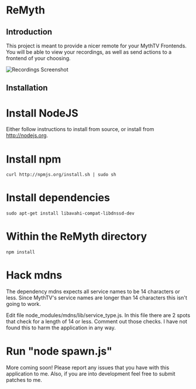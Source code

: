 ReMyth
======

Introduction
------------

This project is meant to provide a nicer remote for your MythTV Frontends.  You will be able to view your recordings, as well as send actions to a frontend of your choosing.

![Recordings Screenshot](http://i.imgur.com/BbLZ1.png)

Installation
------------
# Install NodeJS
  Either follow instructions to install from source, or install from http://nodejs.org.
# Install npm
    curl http://npmjs.org/install.sh | sudo sh
# Install dependencies
    sudo apt-get install libavahi-compat-libdnssd-dev
# Within the ReMyth directory
    npm install
# Hack mdns
  The dependency mdns expects all service names to be 14 characters or less.  Since MythTV's service names are longer than 14 characters this isn't going to work.
  
  Edit file node_modules/mdns/lib/service_type.js.  In this file there are 2 spots that check for a length of 14 or less.  Comment out those checks.  I have not found this to harm the application in any way.
# Run "node spawn.js"

More coming soon!  Please report any issues that you have with this application to me.  Also, if you are into development feel free to submit patches to me.